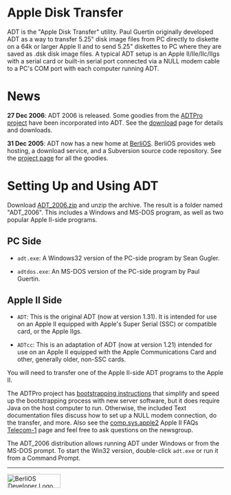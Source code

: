 Apple Disk Transfer
===================

ADT is the "Apple Disk Transfer" utility. Paul Guertin originally developed
ADT as a way to transfer 5.25" disk image files from PC directly to diskette
on a 64k or larger Apple II and to send 5.25" diskettes to PC where they are
saved as .dsk disk image files. A typical ADT setup is an Apple II/IIe/IIc/IIgs
with a serial card or built-in serial port connected via a NULL modem cable to
a PC's COM port with each computer running ADT.

News
====

**27 Dec 2006**: ADT 2006 is released.  Some goodies from the 
[ADTPro project](http://adtpro.sourceforge.net/) have been incorporated
into ADT.  See the
[download](http://developer.berlios.de/project/showfiles.php?group_id=5617)
page for details and downloads.

**31 Dec 2005**: ADT now has a new home at
[BerliOS](http://developer.berlios.de/). BerliOS provides web hosting, a
download service, and a Subversion source code repository. See the [project
page](http://developer.berlios.de/projects/adt/) for all the goodies.

Setting Up and Using ADT
========================

Download [ADT\_2006.zip](http://download.berlios.de/adt/ADT_2006.zip) and
unzip the archive. The result is a folder named "ADT\_2006". This includes
a Windows and MS-DOS program, as well as two popular Apple II-side
programs.

PC Side
-------

* `adt.exe`: A Windows32 version of the PC-side program by Sean Gugler.

* `adtdos.exe`: An MS-DOS version of the PC-side program by Paul Guertin.

Apple II Side
-------------

* `ADT`: This is the original ADT (now at version 1.31). It is intended for
  use on an Apple II equipped with Apple's Super Serial (SSC) or
  compatible card, or the Apple IIgs.

* `ADTcc`: This is an adaptation of ADT (now at version 1.21) intended 
  for use on an Apple II equipped with the Apple Communications Card 
  and other, generally older, non-SSC cards.

You will need to transfer one of the Apple II-side ADT programs to the Apple
II.

The ADTPro project has 
[bootstrapping instructions](http://adtpro.sourceforge.net/bootstrap.html#Bootstrapping%20DOS)
that simplify and speed up the bootstrapping process with new server
software, but it does require Java on the host computer to run. 
Otherwise, the included Text documentation files discuss how to set up a
NULL modem connection, do the transfer, and more.
Also see the [comp.sys.apple2](news:comp.sys.apple2) Apple II FAQs
[Telecom-1](http://home.swbell.net/rubywand/Csa2T1TCOM.html) page and feel
free to ask questions on the newsgroup.

The ADT\_2006 distribution allows running ADT under Windows or from the MS-DOS
prompt. To start the Win32 version, double-click `adt.exe` or run it from a
Command Prompt.

---

<a href="http://developer.berlios.de" title="BerliOS Developer">
    <img src="http://developer.berlios.de/bslogo.php?group_id=5617"
        width="124px" height="32px" border="0" alt="BerliOS Developer Logo" />
</a>
